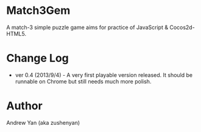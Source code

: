 Match3Gem
=========

A match-3 simple puzzle game aims for practice of JavaScript & Cocos2d-HTML5.


Change Log
===
* ver 0.4 (2013/9/4) - A very first playable version released. It should be runnable on Chrome but still needs much more polish.

Author
===
Andrew Yan (aka zushenyan)
